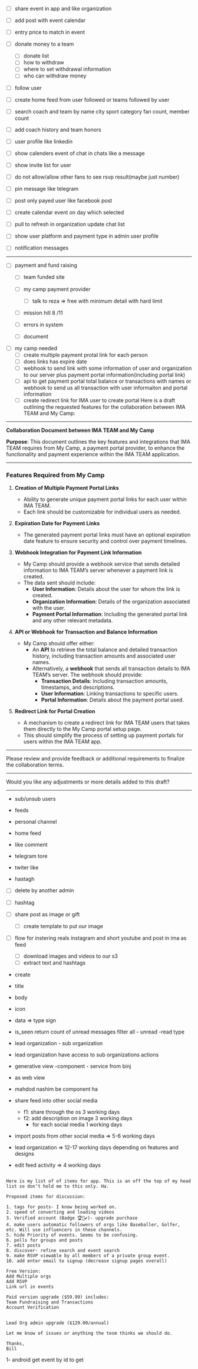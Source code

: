 - [ ]  share event in app and like organization
- [ ] add post with event calendar
- [ ] entry price to  match in event
- [ ] donate money to a team
	- [ ] donate list
	- [ ] how to withdraw
	- [ ] where to set withdrawal information
	- [ ] who can withdraw money
- [ ] follow user 
- [ ] create home feed from user followed or teams followed by user
- [ ] search coach and team by name city sport category fan count, member count
- [ ] add coach history and team honors
- [ ] user profile like linkedin
- [ ] show calenders event of chat in chats like a message
- [ ] show invite list for user 
- [ ] do not allow/allow other fans to see rsvp result(maybe just number)
- [ ] pin message like telegram
- [ ] post only payed user like facebook post
- [ ] create calendar event on day which selected
- [ ] pull to refresh in organization update chat list
- [ ] show user platform and payment type in admin user profile
- [ ] notification messages




------------------------
- [ ] payment and fund raising
	- [ ] team funded site
	- [ ] my camp payment provider
		- [ ] talk to reza => free with minimum detail with hard limit
	- [ ] mission hill 8 /11
	- [ ] errors in system
	- [ ] document


- [ ] my camp needed
	- [ ] create multiple payment protal link for each person
	- [ ] does links has expire date
	- [ ] webhook to send link with some information of user and organization to our server plus payment portal information(including portal link)
	- [ ] api to get payment portal total balance or transactions with names or webhook to send us all transaction with user informaiton and portal information
	- [ ] create redirect link for IMA user to create portal
Here is a draft outlining the requested features for the collaboration between IMA TEAM and My Camp:

---

**Collaboration Document between IMA TEAM and My Camp**

**Purpose**: This document outlines the key features and integrations that IMA TEAM requires from My Camp, a payment portal provider, to enhance the functionality and payment experience within the IMA TEAM application.

---

### Features Required from My Camp

1. **Creation of Multiple Payment Portal Links**
   - Ability to generate unique payment portal links for each user within IMA TEAM.
   - Each link should be customizable for individual users as needed.

2. **Expiration Date for Payment Links**
   - The generated payment portal links must have an optional expiration date feature to ensure security and control over payment timelines.

3. **Webhook Integration for Payment Link Information**
   - My Camp should provide a webhook service that sends detailed information to IMA TEAM’s server whenever a payment link is created. 
   - The data sent should include:
     - **User Information**: Details about the user for whom the link is created.
     - **Organization Information**: Details of the organization associated with the user.
     - **Payment Portal Information**: Including the generated portal link and any other relevant metadata.

4. **API or Webhook for Transaction and Balance Information**
   - My Camp should offer either:
     - An **API** to retrieve the total balance and detailed transaction history, including transaction amounts and associated user names.
     - Alternatively, a **webhook** that sends all transaction details to IMA TEAM’s server. The webhook should provide:
       - **Transaction Details**: Including transaction amounts, timestamps, and descriptions.
       - **User Information**: Linking transactions to specific users.
       - **Portal Information**: Details about the payment portal used.

5. **Redirect Link for Portal Creation**
   - A mechanism to create a redirect link for IMA TEAM users that takes them directly to the My Camp portal setup page.
   - This should simplify the process of setting up payment portals for users within the IMA TEAM app.

---

Please review and provide feedback or additional requirements to finalize the collaboration terms.

---

Would you like any adjustments or more details added to this draft?



---------------------
- sub/unsub users
- feeds
- personal channel
- home feed
- like comment
- telegram tore

- twiter like
- hastagh



- [ ] delete by another admin
- [ ] hashtag

- [ ] share post as image or gift
	- [ ] create template to put our image 
- [ ] flow for instering reals instagram and short youtube and post in ima as feed
	- [ ] download images and videos to our s3 
	- [ ] extract text and hashtags

-  create
- title
- body
- icon
- data => type sign 
- is_seen
return count of unread messages
filter all - unread -read
type




- lead organization - sub organization
- lead organization have access to sub organizations actions
- generative view -component - service from binj
- as web view
- mahdod nashim be component ha


- share feed into other social media
	- f1: share through the os 3 working days
	- f2: add description on image 3 working days
		- for each social media 1 working days
- import posts from other social media => 5-6 working days
- lead organization => 12-17 working days depending on  features and designs
- edit feed activity => 4 working days



```Hey guys,

Here is my list of of items for app. This is an off the top of my head list so don‘t hold me to this only. Ha.

Proposed items for discussion:

1. tags for posts- I know being worked on.
2. speed of converting and loading videos
3. Verified account (Badge 🏆🏅✔️)- upgrade purchase
4. make users automatic followers of orgs like Baseballer, Golfer, etc. Will use influencers in these channels.
5. hide Priority of events. Seems to be confusing.
6. polls for groups and posts
7. edit posts
8. discover- refine search and event search
9. make RSVP viewable by all members of a private group event.
10. add enter email to signup (decrease signup pages overall)

Free Version:
Add Multiple orgs
Add RSVP
Link url in events

Paid version upgrade ($59.99) includes:
Team Fundraising and Transactions
Account Verification


Lead Org admin upgrade ($129.00/annual)

Let me know of issues or anything the tesm thinks we should do.

Thanks,
Bill
```

1-  android get event by id to get